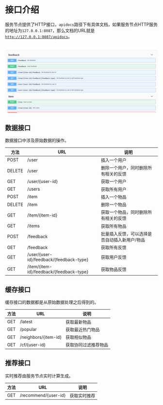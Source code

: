 # 接口介绍

服务节点提供了HTTP接口，`apidocs`路径下有具体文档，如果服务节点HTTP服务的地址为`127.0.0.1:8087`，那么文档的URL就是[`http://127.0.0.1:8087/apidocs`](http://127.0.0.1:8087/apidocs)。

![](img/swagger.png)

## 数据接口

数据接口中涉及原始数据的操作。

| 方法 | URL | 说明 |
|-|-|-|
| POST | /user | 插入一个用户 |
| DELETE | /user | 删除一个用户，同时删除所有相关的反馈 |
| GET | /user/{user-id} | 获取一个用户 |
| GET | /users | 获取所有用户 |
| POST | /item | 插入一个物品 |
| DELETE | /item | 删除一个物品 |
| GET | /item/{item-id} | 获取一个物品，同时删除所有相关的反馈 |
| GET | /items | 获取所有物品 |
| POST | /feedback | 批量插入反馈，可以选择是否自动插入新用户/物品 |
| GET | /feedback | 获取所有反馈 |
| GET | /user/{user-id}/feedback/{feedback-type} | 获取用户反馈 |
| GET | /item/{item-id}/feedback/{feedback-type} | 获取物品反馈 |

## 缓存接口

缓存接口的数据都是从原始数据处理之后得到的。

| 方法 | URL | 说明 |
|-|-|-|
| GET | /latest | 获取最新物品 |
| GET | /popular | 获取最近热门物品 |
| GET | /neighbors/{item-id} | 获取相似物品 |
| GET | /cf/{user-id} | 获取协同过滤推荐物品 |

## 推荐接口

实时推荐由服务节点实时计算生成。

| 方法 | URL | 说明 |
|-|-|-|
| GET | /recommend/{user-id} | 获取实时推荐 |
